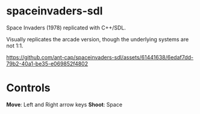 # spaceinvaders-sdl
Space Invaders (1978) replicated with C++/SDL.

Visually replicates the arcade version, though the underlying systems are not 1:1.


https://github.com/ant-cap/spaceinvaders-sdl/assets/61441638/6edaf7dd-79b2-40a1-be35-e069852f4802

# Controls

**Move**: Left and Right arrow keys
**Shoot**: Space
